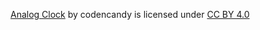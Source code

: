 [Analog Clock](https://github.com/codencandy/clock) by codencandy is licensed under [CC BY 4.0](http://creativecommons.org/licenses/by/4.0/?ref=chooser-v1)
